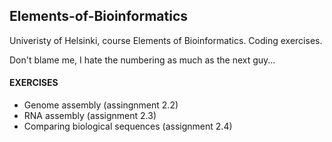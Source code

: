 ## Elements-of-Bioinformatics

Univeristy of Helsinki, course Elements of Bioinformatics. Coding exercises.

Don't blame me, I hate the numbering as much as the next guy...

#### EXERCISES
- Genome assembly (assingnment 2.2)
- RNA assembly (assignment 2.3)
- Comparing biological sequences (assignment 2.4)